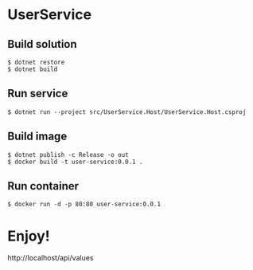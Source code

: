 # UserService

## Build solution

```
$ dotnet restore
$ dotnet build
```

## Run service

```
$ dotnet run --project src/UserService.Host/UserService.Host.csproj
```

## Build image

```
$ dotnet publish -c Release -o out
$ docker build -t user-service:0.0.1 .
```

## Run container

```
$ docker run -d -p 80:80 user-service:0.0.1
```

# Enjoy!

http://localhost/api/values

